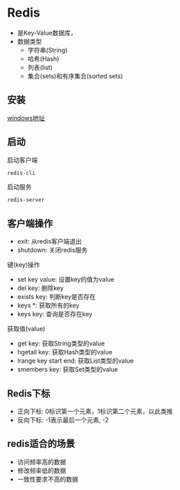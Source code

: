 # Redis

- 是Key-Value数据库，
- 数据类型
  - 字符串(String)
  - 哈希(Hash)
  - 列表(list)
  - 集合(sets)和有序集合(sorted sets)

## 安装

[windows地址](https://github.com/poradowski/redis/releases)

## 启动

启动客户端

```bash
redis-cli
```

启动服务

```bash
redis-server
```

## 客户端操作

- exit: 从redis客户端退出
- shutdown: 关闭redis服务

键(key)操作

- set key value: 设置key的值为value
- del key: 删除key
- exists key: 判断key是否存在
- keys *: 获取所有的key
- keys key: 查询是否存在key

获取值(value)

- get key: 获取String类型的value
- hgetall key: 获取Hash类型的value
- lrange key start end: 获取List类型的value
- smembers key: 获取Set类型的value

## Redis下标

- 正向下标: 0标识第一个元素，1标识第二个元素，以此类推
- 反向下标: -1表示最后一个元素, -2 

## redis适合的场景

- 访问频率高的数据
- 修改频率低的数据
- 一致性要求不高的数据
